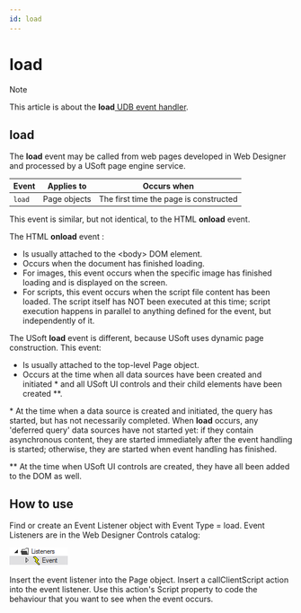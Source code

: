 ```yaml
---
id: load
---
```


# load



> [!NOTE]
> This article is about the **load**[ UDB event handler](/docs/Web_and_app_UIs/UDB_Events).

## **load**

The **load** event may be called from web pages developed in Web Designer and processed by a USoft page engine service.

|**Event**|**Applies to**|**Occurs when**|
|--------|--------|--------|
|`load`  |Page objects|The first time the page is constructed|



This event is similar, but not identical, to the HTML **onload** event.

The HTML **onload** event :

- Is usually attached to the \<body> DOM element.
- Occurs when the document has finished loading.
- For images, this event occurs when the specific image has finished loading and is displayed on the screen.
- For scripts, this event occurs when the script file content has been loaded. The script itself has NOT been executed at this time; script execution happens in parallel to anything defined for the event, but independently of it.

The USoft **load** event is different, because USoft uses dynamic page construction. This event:

- Is usually attached to the top-level Page object.
- Occurs at the time when all data sources have been created and initiated * and all USoft UI controls and their child elements have been created **.

* At the time when a data source is created and initiated, the query has started, but has not necessarily completed. When **load** occurs, any 'deferred query' data sources have not started yet: if they contain asynchronous content, they are started immediately after the event handling is started; otherwise, they are started when event handling has finished.

** At the time when USoft UI controls are created, they have all been added to the DOM as well.

## How to use

Find or create an Event Listener object with Event Type = load. Event Listeners are in the Web Designer Controls catalog:

![](./assets/ff8672be-ff07-426e-ba7e-0ecf37444b63.png)

Insert the event listener into the Page object. Insert a callClientScript action into the event listener. Use this action's Script property to code the behaviour that you want to see when the event occurs.